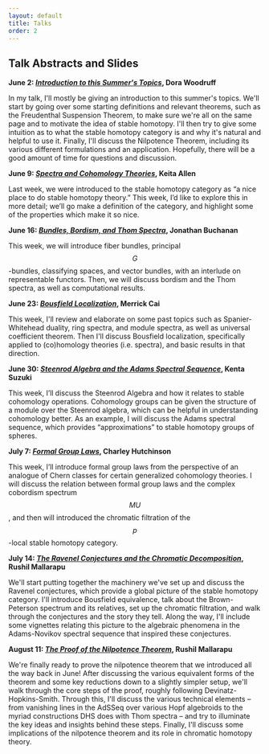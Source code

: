 ```yaml
---
layout: default
title: Talks
order: 2
---
```

<script type="text/javascript"
src="https://cdn.mathjax.org/mathjax/latest/MathJax.js?config=TeX-AMS-MML_HTMLorMML">
</script>

## Talk Abstracts and Slides

<!-- #### Click titles for links -->

<b>June 2: <i>[Introduction to this Summer's Topics](assets/slides/talk1.pdf)</i>, Dora Woodruff</b>

In my talk, I'll mostly be giving an introduction to this summer's topics. We'll start by going over some starting definitions and relevant theorems, such as the Freudenthal Suspension Theorem, to make sure we're all on the same page and to motivate the idea of stable homotopy. I'll then try to give some intuition as to what the stable homotopy category is and why it's natural and helpful to use it. Finally, I'll discuss the Nilpotence Theorem, including its various different formulations and an application. Hopefully, there will be a good amount of time for questions and discussion. 

<b>June 9: <i>[Spectra and Cohomology Theories](assets/slides/talk2.pdf)</i>, Keita Allen</b>

Last week, we were introduced to the stable homotopy category as “a nice place to do stable homotopy theory.” This week, I’d like to explore this in more detail; we’ll go make a definition of the category, and highlight some of the properties which make it so nice.

<b>June 16: <i>[Bundles, Bordism, and Thom Spectra](assets/slides/talk3.pdf)</i>, Jonathan Buchanan</b>

This week, we will introduce fiber bundles, principal $$G$$-bundles, classifying spaces, and vector bundles, with an interlude on representable functors. Then, we will discuss bordism and the Thom spectra, as well as computational results.

<b>June 23: <i>[Bousfield Localization](assets/slides/talk4.pdf)</i>, Merrick Cai</b>

This week, I'll review and elaborate on some past topics such as Spanier-Whitehead duality, ring spectra, and module spectra, as well as universal coefficient theorem. Then I'll discuss Bousfield localization, specifically applied to (co)homology theories (i.e. spectra), and basic results in that direction.

<b>June 30: <i>[Steenrod Algebra and the Adams Spectral Sequence](assets/slides/talk5.pdf)</i>, Kenta Suzuki</b>

This week, I’ll discuss the Steenrod Algebra and how it relates to stable cohomology operations. Cohomology groups can be given the structure of a module over the Steenrod algebra, which can be helpful in understanding cohomology better. As an example, I will discuss the Adams spectral sequence, which provides “approximations” to stable homotopy groups of spheres.

<b>July 7: <i>[Formal Group Laws](assets/slides/talk6.pdf)</i>, Charley Hutchinson</b>

This week, I’ll introduce formal group laws from the perspective of an analogue of Chern classes for certain generalized cohomology theories. I will discuss the relation between formal group laws and the complex cobordism spectrum $$MU$$, and then will introduced the chromatic filtration of the $$p$$-local stable homotopy category.

<b>July 14: <i>[The Ravenel Conjectures and the Chromatic Decomposition](assets/slides/talk7.pdf)</i>, Rushil Mallarapu</b>

We'll start putting together the machinery we've set up and discuss the Ravenel conjectures, which provide a global picture of the stable homotopy category. I'll introduce Bousfield equivalence, talk about the Brown-Peterson spectrum and its relatives, set up the chromatic filtration, and walk through the conjectures and the story they tell. Along the way, I'll include some vignettes relating this picture to the algebraic phenomena in the Adams-Novikov spectral sequence that inspired these conjectures.

<b>August 11: <i>[The Proof of the Nilpotence Theorem](assets/slides/talk8.pdf)</i>, Rushil Mallarapu</b>

We're finally ready to prove the nilpotence theorem that we introduced all the way back in June! After discussing the various equivalent forms of the theorem and some key reductions down to a slightly simpler setup, we'll walk through the core steps of the proof, roughly following Devinatz-Hopkins-Smith. Through this, I'll discuss the various technical elements – from vanishing lines in the AdSSeq over various Hopf algebroids to the myriad constructions DHS does with Thom spectra – and try to illuminate the key ideas and insights behind these steps. Finally, I'll discuss some implications of the nilpotence theorem and its role in chromatic homotopy theory.
